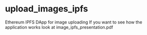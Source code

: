 # upload_images_ipfs
Ethereum IPFS DApp for image uploading
Ιf you want to see how the application works look at image_ipfs_presentation.pdf

